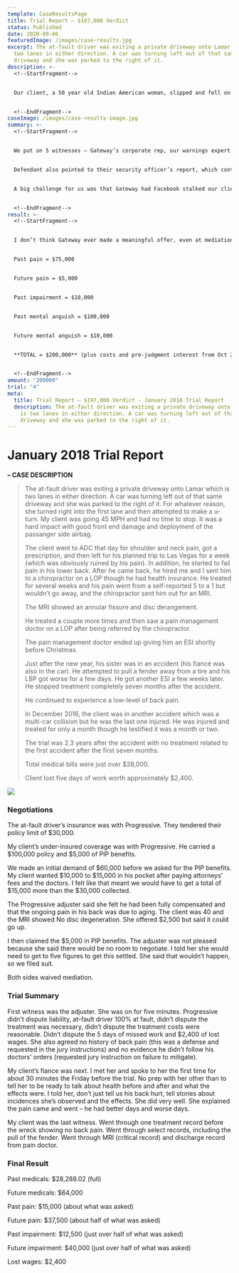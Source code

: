 ```yaml
---
template: CaseResultsPage
title: Trial Report – $197,000 Verdict
status: Published
date: 2020-09-06
featuredImage: /images/case-results.jpg
excerpt: The at-fault driver was exiting a private driveway onto Lamar which is
  two lanes in either direction. A car was turning left out of that same
  driveway and she was parked to the right of it.
description: >-
  <!--StartFragment-->


  Our client, a 50 year old Indian American woman, slipped and fell on wet paint outside the Ulta Store at the Gateway shopping center near 183/360. Gateway denied liability, pointing to a cone with a “wet paint” sign attached to it in front of the painted area. Our client testified the cone was off to the side when she approached so that she didn’t see it, as she was looking forward and toward the store doors and with a truck blocking her view to the right. As a result of the fall, she had a broken nose (required a nose reduction), a laceration on her forehead that required 8 stitches (and which has left a permanent, though now less noticeable, scar), a temporary injury to her larynx which made her lose her voice for 2 days and was painful for several more, etc. EMS called. No Dx of TBI or concussion, though she definitely exhibited symptoms for several months.


  <!--EndFragment-->
caseImage: /images/case-results-image.jpg
summary: >-
  <!--StartFragment-->


  We put on 5 witnesses – Gateway’s corporate rep, our warnings expert Dr. Gary Nelson, our client’s dance instructor, and then our client and her husband. Gateway steadfastly held that it was our client’s fault, although the evidence showed their guy painted the step around the time the stores opened and not before (although he had punched in at 7 a.m. that day). They literally argued “wet paint is wet.” We argued a single cone in the wrong place was not adequate — and there was no excuse why Gateway could not have put out additional cones or used caution tape.


  Defendant also pointed to their security officer’s report, which contained 3 photos of where the cone was placed after the fall. Unfortunately for us, all the photos were bad for us in that the cone was where it should have been, so we had to rely on our client’s testimony that it was not in that spot when she fell. The good news was that Gateway had to admit they had no pre-fall pictures, and the evidence showed 2 of the 3 photos were taken by our client’s husband and not their guy (even though the report claimed all 3 were taken by their guy). The third photo, which was taken by their guy, did not have a time stamp and we argued it was a CYA photo taken after the fact.


  A big challenge for us was that Gateway had Facebook stalked our client, pulling up various pictures of her smiling months after the accident, as well as some pictures of her dancing at community events in late 2018. We were able to take the sting out of a lot of those by using those same pictures with her dance instructor and her husband, each of which could provide context and a reasonable explanation (distinguishing her pre-fall and post-fall level of fitness and ability, the fact that our client was smiling at her daughter’s graduation a month after the fall doesn’t mean she wasn’t injured, etc.) before Gateway could pull a “gotcha” on our client on cross. Gateway also tried to make a big deal about the fact that our client has taken several international trips with her husband and kids, but our client and her husband came across as sincere about not wanting to “put life on hold” because of an injury, especially when it comes to spending time with family.


  <!--EndFragment-->
result: >-
  <!--StartFragment-->


  I don’t think Gateway ever made a meaningful offer, even at mediation, as they did not accept the mediator’s proposal of $20k (which the client accepted). Oops. At trial, they argued our client was at least 70% at fault, and if anything, her damages should be valued at $2.5k for past pain, $1k for future pain, and $1k for her past scar (zero for everything else). The jury disagreed:


  Past pain = $75,000


  Future pain = $5,000


  Past impairment = $10,000


  Past mental anguish = $100,000


  Future mental anguish = $10,000


  **TOTAL = $200,000** (plus costs and pre-judgment interest from Oct 2016).


  <!--EndFragment-->
amount: "200000"
trial: "4"
meta:
  title: Trial Report – $197,000 Verdict - January 2018 Trial Report
  description: The at-fault driver was exiting a private driveway onto Lamar which
    is two lanes in either direction. A car was turning left out of that same
    driveway and she was parked to the right of it.
---
```

<!--StartFragment-->

# January 2018 Trial Report

<!--EndFragment-->

<!--StartFragment-->

**– CASE DESCRIPTION**

<!--EndFragment-->

<!--StartFragment-->

> The at-fault driver was exiting a private driveway onto Lamar which is two lanes in either direction. A car was turning left out of that same driveway and she was parked to the right of it. For whatever reason, she turned right into the first lane and then attempted to make a u-turn. My client was going 45 MPH and had no time to stop. It was a hard impact with good front end damage and deployment of the passanger side airbag.
>
> The client went to ADC that day for shoulder and neck pain, got a prescription, and then left for his planned trip to Las Vegas for a week (which was obviously ruined by his pain). In addition, he started to fail pain in his lower back. After he came back, he hired me and I sent him to a chiropractor on a LOP though he had health insurance. He treated for several weeks and his pain went from a self-reported 5 to a 1 but wouldn’t go away, and the chiropractor sent him out for an MRI.
>
> The MRI showed an annular fissure and disc derangement.
>
> He treated a couple more times and then saw a pain management doctor on a LOP after being referred by the chiropractor.
>
> The pain management doctor ended up giving him an ESI shortly before Christmas.
>
> Just after the new year, his sister was in an accident (his fiancé was also in the car). He attempted to pull a fender away from a tire and his LBP got worse for a few days. He got another ESI a few weeks later. He stopped treatment completely seven months after the accident.
>
> He continued to experience a low-level of back pain.
>
> In December 2016, the client was in another accident which was a multi-car collision but he was the last one injured. He was injured and treated for only a month though he testified it was a month or two.
>
> The trial was 2.3 years after the accident with no treatment related to the first accident after the first seven months.
>
> Total medical bills were just over $28,000.
>
> Client lost five days of work worth approximately $2,400.

<!--EndFragment-->

![](/images/jurry-verdict-top-100-2018.jpg)

<!--StartFragment-->

### Negotiations

The at-fault driver’s insurance was with Progressive. They tendered their policy limit of $30,000.

My client’s under-insured coverage was with Progressive. He carried a $100,000 policy and $5,000 of PIP benefits.

We made an initial demand of $60,000 before we asked for the PIP benefits. My client wanted $10,000 to $15,000 in his pocket after paying attorneys’ fees and the doctors. I felt like that meant we would have to get a total of $15,000 more than the $30,000 collected.

The Progressive adjuster said she felt he had been fully compensated and that the ongoing pain in his back was due to aging. The client was 40 and the MRI showed No disc degeneration. She offered $2,500 but said it could go up.

I then claimed the $5,000 in PIP benefits. The adjuster was not pleased because she said there would be no room to negotiate. I told her she would need to get to five figures to get this settled. She said that wouldn’t happen, so we filed suit.

Both sides waived mediation.

### Trial Summary

First witness was the adjuster. She was on for five minutes. Progressive didn’t dispute liability, at-fault driver 100% at fault, didn’t dispute the treatment was necessary, didn’t dispute the treatment costs were reasonable. Didn’t dispute the 5 days of missed work and $2,400 of lost wages. She also agreed no history of back pain (this was a defense and requested in the jury instructions) and no evidence he didn’t follow his doctors’ orders (requested jury instruction on failure to mitigate).

My client’s fiance was next. I met her and spoke to her the first time for about 30 minutes the Friday before the trial. No prep with her other than to tell her to be ready to talk about health before and after and what the effects were. I told her, don’t just tell us his back hurt, tell stories about incidences she’s observed and the effects. She did very well. She explained the pain came and went – he had better days and worse days.

My client was the last witness. Went through one treatment record before the wreck showing no back pain. Went through select records, including the pull of the fender. Went through MRI (critical record) and discharge record from pain doctor.

### Final Result

Past medicals: $28,288.02 (full)

Future medicals: $64,000

Past pain: $15,000 (about what was asked)

Future pain: $37,500 (about half of what was asked)

Past impairment: $12,500 (just over half of what was asked)

Future impairment: $40,000 (just over half of what was asked)

Lost wages: $2,400

<!--EndFragment-->